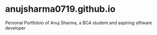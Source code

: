 # anujsharma0719.github.io
Personal Portfoloio of Anuj Sharma, a BCA student and aspiring siftware developer
